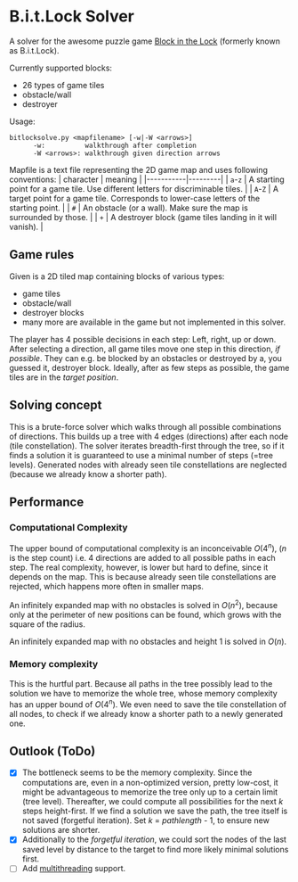 # B.i.t.Lock Solver
A solver for the awesome puzzle game [Block in the Lock](https://store.steampowered.com/app/1138990/Block_in_the_Lock/) (formerly known as B.i.t.Lock).

Currently supported blocks:
- 26 types of game tiles
- obstacle/wall
- destroyer

Usage:
```
bitlocksolve.py <mapfilename> [-w|-W <arrows>]
      -w:          walkthrough after completion
      -W <arrows>: walkthrough given direction arrows
```

Mapfile is a text file representing the 2D game map and uses following conventions:
| character | meaning |
|-----------|---------|
| `a`-`z`   | A starting point for a game tile. Use different letters for discriminable tiles. |
| `A`-`Z`   | A target point for a game tile. Corresponds to lower-case letters of the starting point. |
| `#`       | An obstacle (or a wall). Make sure the map is surrounded by those. |
| `+`       | A destroyer block (game tiles landing in it will vanish). |

## Game rules
Given is a 2D tiled map containing blocks of various types:
- game tiles
- obstacle/wall
- destroyer blocks
- many more are available in the game but not implemented in this solver.

The player has 4 possible decisions in each step: Left, right, up or down.
After selecting a direction, all game tiles move one step in this direction, _if possible_.
They can e.g. be blocked by an obstacles or destroyed by a, you guessed it, destroyer block.
Ideally, after as few steps as possible, the game tiles are in the _target position_.

## Solving concept
This is a brute-force solver which walks through all possible combinations of directions.
This builds up a tree with 4 edges (directions) after each node (tile constellation).
The solver iterates breadth-first through the tree, so if it finds a solution it is guaranteed to use a minimal number of steps (=tree levels).
Generated nodes with already seen tile constellations are neglected (because we already know a shorter path).

## Performance
### Computational Complexity
The upper bound of computational complexity is an inconceivable _O_(4<sup>_n_</sup>),
(_n_ is the step count)
i.e. 4 directions are added to all possible paths in each step.
The real complexity, however, is lower but hard to define, since it depends on the map.
This is because already seen tile constellations are rejected,
which happens more often in smaller maps.

An infinitely expanded map with no obstacles is solved in _O_(_n_<sup>2</sup>),
because only at the perimeter of new positions can be found, which grows with the square of the radius.

An infinitely expanded map with no obstacles and height 1 is solved in _O_(_n_).

### Memory complexity
This is the hurtful part.
Because all paths in the tree possibly lead to the solution we have to memorize the whole tree,
whose memory complexity has an upper bound of _O_(4<sup>_n_</sup>).
We even need to save the tile constellation of all nodes, to check if we already know a shorter path to a newly generated one.

## Outlook (ToDo)
- [x] The bottleneck seems to be the memory complexity.
Since the computations are, even in a non-optimized version, pretty low-cost, it might be advantageous to memorize the tree only up to a certain limit (tree level).
Thereafter, we could compute all possibilities for the next _k_ steps height-first.
If we find a solution we save the path, the tree itself is not saved (forgetful iteration).
Set _k_ = _pathlength_ - 1, to ensure new solutions are shorter.
- [x] Additionally to the _forgetful iteration_, we could sort the nodes of the last saved level by distance to the target to find more likely minimal solutions first.
- [ ] Add [multithreading](https://docs.python.org/3/library/multiprocessing.html) support.
